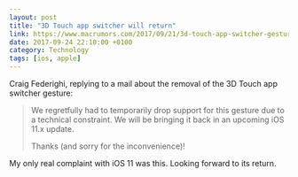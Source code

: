 ```yaml
---
layout: post
title: "3D Touch app switcher will return"
link: https://www.macrumors.com/2017/09/21/3d-touch-app-switcher-gesture-will-return/
date: 2017-09-24 22:10:00 +0100
category: Technology
tags: [ios, apple]
---
```


Craig Federighi, replying to a mail about the removal of the 3D Touch app switcher gesture:

> We regretfully had to temporarily drop support for this gesture due to a technical constraint. We will be bringing it back in an upcoming iOS 11.x update. 
>
>Thanks (and sorry for the inconvenience)! 


My only real complaint with iOS 11 was this. Looking forward to its return. 
